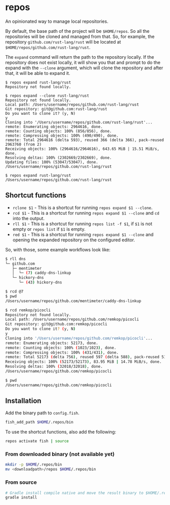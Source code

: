 # repos

An opinionated way to manage local repositories.

By default, the base path of the project will be `$HOME/repos`.
So all the repositories will be cloned and managed from that. So, for example, the repository
`github.com/rust-lang/rust` will be located at `$HOME/repos/github.com/rust-lang/rust`.

The `expand` command will return the path to the repository locally. If the repository
does not exist locally, it will show you that and prompt to do the expand with the `--clone`
argument, which will clone the repository and after that, it will be able to expand it.

```console
$ repos expand rust-lang/rust
Repository not found locally.

$ repos expand --clone rust-lang/rust
Repository not found locally.
Local path: /Users/username/repos/github.com/rust-lang/rust
Git repository: git@github.com:rust-lang/rust
Do you want to clone it? (y, N)
y
Cloning into '/Users/username/repos/github.com/rust-lang/rust'...
remote: Enumerating objects: 2964616, done.
remote: Counting objects: 100% (856/856), done.
remote: Compressing objects: 100% (490/490), done.
remote: Total 2964616 (delta 593), reused 366 (delta 366), pack-reused 2963760 (from 2)
Receiving objects: 100% (2964616/2964616), 643.65 MiB | 15.51 MiB/s, done.
Resolving deltas: 100% (2302669/2302669), done.
Updating files: 100% (53047/53047), done.
/Users/username/repos/github.com/rust-lang/rust

$ repos expand rust-lang/rust
/Users/username/repos/github.com/rust-lang/rust
```

## Shortcut functions

- `rclone $1` - This is a shortcut for running `repos expand $1 --clone`.
- `rcd $1` - This is a shortcut for running `repos expand $1 --clone` and `cd` into the output.
- `rll $1` - This is a shortcut for running `repos list -f $1`, if `$1` is not empty or `repos list` if `$1` is empty.
- `red $1` - This is a shortcut for running `repos expand $1 --clone` and opening the expanded repository on the configured editor.

So, with those, some example workflows look like:

```bash
$ rll dns
└─ github.com
   ├─ mentimeter
   │  └─ (7) caddy-dns-linkup
   └─ hickory-dns
      └─ (43) hickory-dns

$ rcd @7
$ pwd
/Users/username/repos/github.com/mentimeter/caddy-dns-linkup 
```

```bash
$ rcd remkop/picocli
Repository not found locally.
Local path: /Users/username/repos/github.com/remkop/picocli
Git repository: git@github.com:remkop/picocli
Do you want to clone it? (y, N)
y
Cloning into '/Users/username/repos/github.com/remkop/picocli'...
remote: Enumerating objects: 52173, done.
remote: Counting objects: 100% (1023/1023), done.
remote: Compressing objects: 100% (431/431), done.
remote: Total 52173 (delta 756), reused 597 (delta 588), pack-reused 51150 (from 3)
Receiving objects: 100% (52173/52173), 83.95 MiB | 14.78 MiB/s, done.
Resolving deltas: 100% (32018/32018), done.
/Users/username/repos/github.com/remkop/picocli

$ pwd
/Users/username/repos/github.com/remkop/picocli
```

## Installation

Add the binary path to `config.fish`.

```bash
fish_add_path $HOME/.repos/bin
```

To use the shortcut functions, also add the following:

```bash
repos activate fish | source
```

### From downloaded binary (not available yet)

```bash
mkdir -p $HOME/.repos/bin
mv <downloadpath>/repos $HOME/.repos/bin
```

### From source

```bash
# Gradle install compile native and move the result binary to $HOME/.repos/bin
gradle install
```



